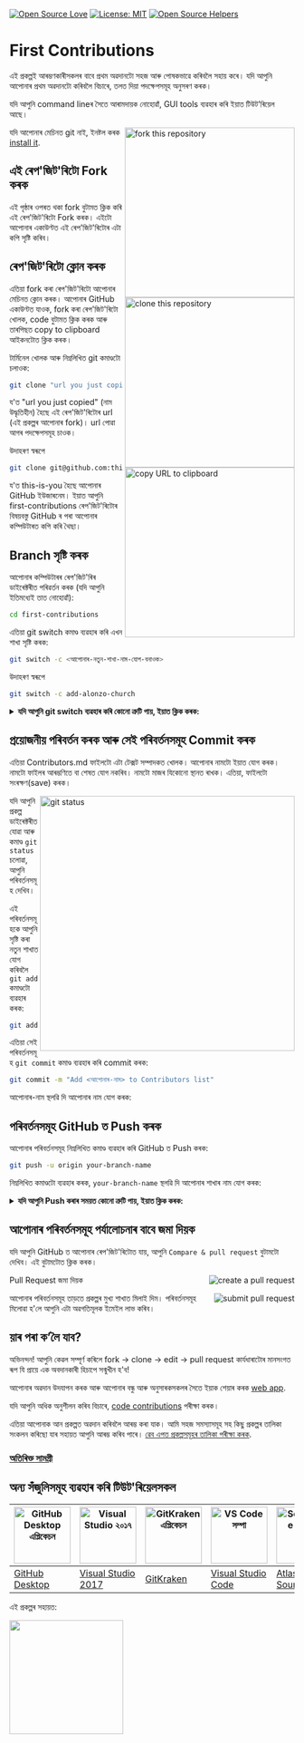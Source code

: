 [![Open Source Love](https://firstcontributions.github.io/open-source-badges/badges/open-source-v1/open-source.svg)](https://github.com/firstcontributions/open-source-badges)
[![License: MIT](https://img.shields.io/badge/License-MIT-green.svg)](https://opensource.org/licenses/MIT)
[![Open Source Helpers](https://www.codetriage.com/roshanjossey/first-contributions/badges/users.svg)](https://www.codetriage.com/roshanjossey/first-contributions)


# First Contributions

এই প্ৰকল্পই আৰম্ভণকাৰীসকলৰ বাবে প্ৰথম অৱদানটো সহজ আৰু পোষকভাৱে কৰিবলৈ সহায় কৰে। যদি আপুনি আপোনাৰ প্রথম অৱদানটো কৰিবলৈ বিচাৰে, তলত দিয়া পদক্ষেপসমূহ অনুসৰণ কৰক।

যদি আপুনি command lineৰ সৈতে আৰামদায়ক নোহোৱাঁ, GUI tools ব্যৱহাৰ কৰি ইয়াত টিউট’ৰিয়েল আছে।

<img align="right" width="300" src="https://firstcontributions.github.io/assets/Readme/fork.png" alt="fork this repository" />

যদি আপোনাৰ মেচিনত git নাই, ইনষ্টল কৰক [install it](https://docs.github.com/en/get-started/quickstart/set-up-git).

## এই ৰেপ'জিট'ৰিটো Fork কৰক
এই পৃষ্ঠাৰ ওপৰত থকা fork বুটামত ক্লিক কৰি এই ৰেপ'জিট'ৰিটো Fork কৰক। এইটো আপোনাৰ একাউণ্টত এই ৰেপ'জিট'ৰিটোৰ এটা কপি সৃষ্টি কৰিব।

## ৰেপ'জিট'ৰিটো ক্লোন কৰক

<img align="right" width="300" src="https://firstcontributions.github.io/assets/Readme/clone.png" alt="clone this repository" />

এতিয়া fork কৰা ৰেপ'জিট'ৰিটো আপোনাৰ মেচিনত ক্লোন কৰক। আপোনাৰ GitHub একাউণ্টত যাওক, fork কৰা ৰেপ'জিট'ৰিটো খোলক, code বুটামত ক্লিক কৰক আৰু তাৰপিছত copy to clipboard আইকনটোত ক্লিক কৰক।

টাৰ্মিনেল খোলক আৰু নিম্নলিখিত git কমাণ্ডটো চলাওক:

```bash
git clone "url you just copied"
```

য'ত "url you just copied" (নাম উদ্ধৃতিহীন) হৈছে এই ৰেপ'জিট'ৰিটোৰ url (এই প্ৰকল্পৰ আপোনাৰ fork)। url পোৱা আগৰ পদক্ষেপসমূহ চাওক।

<img align="right" width="300" src="https://firstcontributions.github.io/assets/Readme/copy-to-clipboard.png" alt="copy URL to clipboard" />

উদাহৰণ স্বৰূপে

```bash
git clone git@github.com:this-is-you/first-contributions.git
```

য'ত this-is-you হৈছে আপোনাৰ GitHub ইউজাৰনেম। ইয়াত আপুনি first-contributions ৰেপ'জিট'ৰিটোৰ বিষয়বস্তু GitHub ৰ পৰা আপোনাৰ কম্পিউটাৰত কপি কৰি থৈছা।

## Branch সৃষ্টি কৰক
আপোনাৰ কম্পিউটাৰৰ ৰেপ'জিট'ৰিৰ ডাইৰেক্টৰীত পৰিৱৰ্তন কৰক (যদি আপুনি ইতিমধ্যেই তাত নোহোৱাঁ):

```bash
cd first-contributions
```

এতিয়া git switch কমাণ্ড ব্যৱহাৰ কৰি এখন শাখা সৃষ্টি কৰক:

```bash
git switch -c <আপোনাৰ-নতুন-শাখা-নাম-যোগ-বনাওক>

```

উদাহৰণ স্বৰূপে

```bash
git switch -c add-alonzo-church
```

<details>
<summary> <strong>যদি আপুনি git switch ব্যৱহাৰ কৰি কোনো ত্ৰুটি পায়, ইয়াত ক্লিক কৰক:</strong> </summary>

যদি আপুনি "Git: ‘switch’ is not a git command. See ‘git –help’" ত্ৰুটি পায়, তেতিয়া আপুনি পুরণি সংস্কৰণৰ git ব্যৱহাৰ কৰি থকা সম্ভাৱনা আছে।
এই ক্ষেত্ৰত, git switchৰ পৰিবৰ্তে git checkout ব্যৱহাৰ কৰাৰ চেষ্টা কৰক:

```bash
git checkout -b your-new-branch-name
```

</details>

## প্ৰয়োজনীয় পৰিবৰ্তন কৰক আৰু সেই পৰিবৰ্তনসমূহ Commit কৰক

এতিয়া Contributors.md ফাইলটো এটা টেক্সট সম্পাদকত খোলক। আপোনাৰ নামটো ইয়াত যোগ কৰক। নামটো ফাইলৰ আৰম্ভণিতে বা শেষত যোগ নকৰিব। নামটো মাজৰ যিকোনো স্থানত ৰাখক। এতিয়া, ফাইলটো সংৰক্ষণ(save) কৰক।

<img align="right" width="450" src="https://firstcontributions.github.io/assets/Readme/git-status.png" alt="git status" />

যদি আপুনি প্ৰকল্প ডাইৰেক্টৰীত যোৱা আৰু কমাণ্ড `git status` চলোৱা, আপুনি পৰিবৰ্তনসমূহ দেখিব।

এই পৰিবৰ্তনসমূহকে আপুনি সৃষ্টি কৰা নতুন শাখাত যোগ কৰিবলৈ `git add` কমাণ্ডটো ব্যৱহাৰ কৰক:

```bash
git add Contributors.md
```

এতিয়া সেই পৰিবৰ্তনসমূহ `git commit` কমাণ্ড ব্যৱহাৰ কৰি commit কৰক:

```bash
git commit -m "Add <আপোনাৰ-নাম> to Contributors list"

```

আপোনাৰ-নাম স্থলৱি দি আপোনাৰ নাম যোগ কৰক:

## পৰিবৰ্তনসমূহ GitHub ত Push কৰক

আপোনাৰ পৰিবৰ্তনসমূহ নিম্নলিখিত কমাণ্ড ব্যৱহাৰ কৰি GitHub ত Push কৰক:

```bash
git push -u origin your-branch-name
```

নিম্নলিখিত কমাণ্ডটো ব্যৱহাৰ কৰক, `your-branch-name` স্থলৱি দি আপোনাৰ শাখাৰ নাম যোগ কৰক:

<details>
<summary> <strong>যদি আপুনি Push কৰাৰ সময়ত কোনো ত্ৰুটি পায়, ইয়াত ক্লিক কৰক:</strong> </summary>

- ### প্ৰমাণীকৰণ ত্ৰুটি
     <pre>remote: পাসৱৰ্ড প্ৰমাণীকৰণৰ সহায়তা অপসাৰণ কৰা হৈছিল 13 আগষ্ট, 2021 তাৰিখে
  remote: অনুগ্ৰহ কৰি চাওক:: https://github.blog/2020-12-15-token-authentication-requirements-for-git-operations/ অধিক তথ্যৰ বাবে
অনুগ্ৰহ কৰি এইটো চাওক: 'https://github.com/<your-username>/first-contributions.git/'</pre>
  যাওক [GitHub's tutorial](https://docs.github.com/en/authentication/connecting-to-github-with-ssh/adding-a-new-ssh-key-to-your-github-account) SSH কী সৃষ্ট আৰু কনফিগাৰ কৰাৰ জন্য যোৱা

  আপুনি 'git remote -v' কমাণ্ডটো চলাব পাৰে আপোনাৰ দূৰৱর্তী ঠিকনাটো পৰীক্ষা কৰিবলৈ।

যদি ইয়াৰ আউটপুটটি এইদৰে দেখায়:
  <pre>origin	https://github.com/your-username/your_repo.git (fetch)
  origin	https://github.com/your-username/your_repo.git (push)</pre>
  
  কমাণ্ড ব্যৱহাৰ কৰি ইয়াক পৰিবৰ্তন কৰক:
  ```bash
  git remote set-url origin git@github.com:your-username/your_repo.git
  ```
 নহলে আপুনি কেতিয়াও লগইনৰ বাবে নিৰ্দিষ্ট নাম আৰু পাছৱৰ্ড দিয়া হব আৰু লগইন ত্ৰুটি হব।
</details>

## আপোনাৰ পৰিবৰ্তনসমূহ পৰ্যালোচনাৰ বাবে জমা দিয়ক
যদি আপুনি GitHub ত আপোনাৰ ৰেপ'জিট'ৰিটোত যায়, আপুনি `Compare & pull request` বুটামটো দেখিব। এই বুটামটোত ক্লিক কৰক।

<img style="float: right;" src="https://firstcontributions.github.io/assets/Readme/compare-and-pull.png" alt="create a pull request" />

Pull Request জমা দিয়ক

<img style="float: right;" src="https://firstcontributions.github.io/assets/Readme/submit-pull-request.png" alt="submit pull request" />

আপোনাৰ পৰিবৰ্তনসমূহ তাড়তে প্ৰকল্পৰ মুখ্য শাখাত মিলাই দিম। পৰিবৰ্তনসমূহ মিলোৱা হ'লে আপুনি এটা অৱগতিমূলক ইমেইল লাভ কৰিব।

## য়াৰ পৰা ক’লৈ যাব?
অভিনন্দন! আপুনি কেৱল সম্পূৰ্ণ কৰিলে fork -> clone -> edit -> pull request কাৰ্যধাৰাটোৰ মানসংগত ৰূপ যি প্ৰায়ে এক অবদানকাৰী হিচাপে সন্মুখীন হ'ব!

আপোনাৰ অৱদান উদযাপন কৰক আৰু আপোনাৰ বন্ধু আৰু অনুসাৰকসকলৰ সৈতে ইয়াক শেয়াৰ কৰক [web app](https://firstcontributions.github.io/#social-share).

যদি আপুনি অধিক অনুশীলন কৰিব বিচাৰে, [code contributions](https://github.com/roshanjossey/code-contributions) পৰীক্ষা কৰক।

এতিয়া আপোনাক আন প্ৰকল্পত অৱদান কৰিবলৈ আৰম্ভ কৰা যাক। আমি সহজ সমস্যাসমূহ সহ কিছু প্ৰকল্পৰ তালিকা সংকলন কৰিছো যাৰ সহায়ত আপুনি আৰম্ভ কৰিব পাৰে। [ৱেব এপত প্ৰকল্পসমূহৰ তালিকা পৰীক্ষা কৰক](https://firstcontributions.github.io/#project-list).


### [অতিৰিক্ত সামগ্ৰী](additional-material/git_workflow_scenarios/additional-material.md)

## অন্য সঁজুলিসমূহ ব্যৱহাৰ কৰি টিউট'ৰিয়েলসকল

| <a href="gui-tool-tutorials/github-desktop-tutorial.md"><img alt="GitHub Desktop এপ্লিকেচন" src="https://desktop.github.com/images/desktop-icon.svg" width="100"></a> | <a href="gui-tool-tutorials/github-windows-vs2017-tutorial.md"><img alt="Visual Studio ২০১৭" src="https://upload.wikimedia.org/wikipedia/commons/c/cd/Visual_Studio_2017_Logo.svg" width="100"></a> | <a href="gui-tool-tutorials/gitkraken-tutorial.md"><img alt="GitKraken এপ্লিকেচন" src="https://firstcontributions.github.io/assets/gui-tool-tutorials/gitkraken-tutorial/gk-icon.png" width="100"></a> | <a href="gui-tool-tutorials/github-windows-vs-code-tutorial.md"><img alt="VS Code সম্পা" src="https://upload.wikimedia.org/wikipedia/commons/1/1c/Visual_Studio_Code_1.35_icon.png" width=100></a> | <a href="gui-tool-tutorials/sourcetree-macos-tutorial.md"><img alt="Sourcetree এপ্লিকেচন" src="https://wac-cdn.atlassian.com/dam/jcr:81b15cde-be2e-4f4a-8af7-9436f4a1b431/Sourcetree-icon-blue.svg" width=100></a> | <a href="gui-tool-tutorials/github-windows-intellij-tutorial.md"><img alt="IntelliJ IDEA এপ্লিকেচন" src="https://upload.wikimedia.org/wikipedia/commons/thumb/9/9c/IntelliJ_IDEA_Icon.svg/512px-IntelliJ_IDEA_Icon.svg.png" width=100></a> |
| ----------------------------------------------------------------------------------------------------------------------------------------------------------- | --------------------------------------------------------------------------------------------------------------------------------------------------------------------------------------------------- | -------------------------------------------------------------------------------------------------------------------------------------------------------------------------------------------- | -------------------------------------------------------------------------------------------------------------------------------------------------------------------------------------------- | ------------------------------------------------------------------------------------------------------------------------------------------------------------------------------------------------------------ | -------------------------------------------------------------------------------------------------------------------------------------------------------------------------------------------------------------------------------- |
| [GitHub Desktop](gui-tool-tutorials/github-desktop-tutorial.md)                                                                                             | [Visual Studio 2017](gui-tool-tutorials/github-windows-vs2017-tutorial.md)                                                                                                                          | [GitKraken](gui-tool-tutorials/gitkraken-tutorial.md)                                                                                                                                        | [Visual Studio Code](gui-tool-tutorials/github-windows-vs-code-tutorial.md)                                                                                                                  | [Atlassian Sourcetree](gui-tool-tutorials/sourcetree-macos-tutorial.md)                                                                                                                                      | [IntelliJ IDEA](gui-tool-tutorials/github-windows-intellij-tutorial.md)                                                                                                                                                          |

<p>এই প্ৰকল্পৰ সহায়ত:</p>
<p>
  <a href="https://www.digitalocean.com/">
    <img src="https://opensource.nyc3.cdn.digitaloceanspaces.com/attribution/assets/SVG/DO_Logo_horizontal_blue.svg" width="201px">
  </a>
</p>


